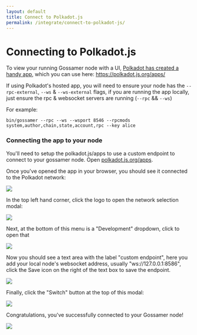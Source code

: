 ```yaml
---
layout: default
title: Connect to Polkadot.js
permalink: /integrate/connect-to-polkadot-js/
---
```


# Connecting to Polkadot.js 

To view your running Gossamer node with a UI, <a target="_blank" rel="noopener noreferrer" href="https://github.com/polkadot-js/apps">Polkadot has created a handy app</a>, which you can use here: <a target="_blank" rel="noopener noreferrer" href="https://polkadot.js.org/apps/">https://polkadot.js.org/apps/</a>

If using Polkadot's hosted app, you will need to ensure your node has the `--rpc-external`, `--ws` & `--ws-external` flags, if you are running the app locally, just ensure the rpc & websocket servers are running (`--rpc` && `--ws`)

For example:
```
bin/gossamer --rpc --ws --wsport 8546 --rpcmods system,author,chain,state,account,rpc --key alice
```

### Connecting the app to your node

You'll need to setup the polkadot.js/apps to use a custom endpoint to connect to your gossamer node.  Open [polkadot.js.org/apps](https://polkadot.js.org/apps).

Once you've opened the app in your browser, you should see it connected to the Polkadot network: 

<img src= "../../assets/tutorial/connect-1.png" />

In the top left hand corner, click the logo to open the network selection modal: 

<img src="../../assets/tutorial/connect-2.png" />

Next, at the bottom of this menu is a "Development" dropdown, click to open that

<img src="../../assets/tutorial/connect-3.png" />

Now you should see a text area with the label "custom endpoint", here you add your local node's websocket address, usually "ws://127.0.0.1:8586",
click the Save icon on the right of the text box to save the endpoint.

<img src="../../assets/tutorial/connect-4.png" />

Finally, click the "Switch" button at the top of this modal:

<img src="../../assets/tutorial/connect-5.png" />

Congratulations, you've successfully connected to your Gossamer node!

<img src="../../assets/tutorial/connect-6.png" />
